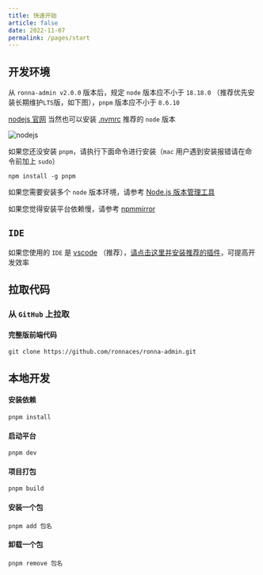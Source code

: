 ```yaml
---
title: 快速开始
article: false
date: 2022-11-07
permalink: /pages/start
---
```


## 开发环境

从 `ronna-admin v2.0.0` 版本后，规定 `node` 版本应不小于 `18.18.0` （推荐优先安装长期维护`LTS`版，如下图），`pnpm` 版本应不小于 `8.6.10`

[nodejs 官网](https://nodejs.org/en) 当然也可以安装 [.nvmrc](https://raw.githubusercontent.com/ronnaces/ronna-admin/main/.nvmrc) 推荐的 `node` 版本

![nodejs](~@alias/img/guide/nodejs.jpg)

如果您还没安装 `pnpm`，请执行下面命令进行安装（`mac` 用户遇到安装报错请在命令前加上 `sudo`）

```
npm install -g pnpm
```

如果您需要安装多个 `node` 版本环境，请参考 [Node.js 版本管理工具](/pages/FAQ/#平台要求-node-版本应不小于-18-18-0-、pnpm-版本应不小于-8-6-10-但是实际开发有的项目需要比这些低的版本怎么解决呢)

如果您觉得安装平台依赖慢，请参考 [npmmirror](/pages/FAQ/#安装依赖慢-如何解决)

## `IDE`

如果您使用的 `IDE` 是 [vscode](https://code.visualstudio.com/) （推荐），[请点击这里并安装推荐的插件](/pages/vscode/#extensions-json)，可提高开发效率

## 拉取代码

### 从 `GitHub` 上拉取

#### 完整版前端代码

```
git clone https://github.com/ronnaces/ronna-admin.git
```

## 本地开发

#### 安装依赖

```
pnpm install
```

#### 启动平台

```
pnpm dev
```

#### 项目打包

```
pnpm build
```

#### 安装一个包

```
pnpm add 包名
```

#### 卸载一个包

```
pnpm remove 包名
```
